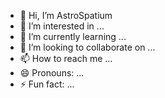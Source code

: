 - 👋 Hi, I’m AstroSpatium
- 👀 I’m interested in ...
- 🌱 I’m currently learning ...
- 💞️ I’m looking to collaborate on ...
- 📫 How to reach me ...
- 😄 Pronouns: ...
- ⚡ Fun fact: ...

<!---
AstroSpatium/AstroSpatium is a ✨ special ✨ repository because its `README.md` (this file) appears on your GitHub profile.
You can click the Preview link to take a look at your changes.
--->
